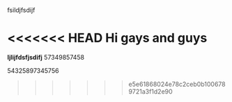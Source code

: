 fsildjfsdijf

<<<<<<< HEAD
Hi gays and guys
=======
**Ijlijfdsfjsdifj**
57349857458

54325897345756
>>>>>>> e5e61868024e78c2ceb0b1006789721a3f1d2e90
